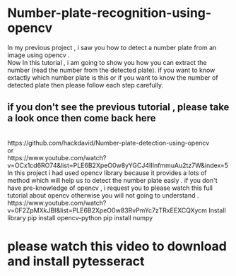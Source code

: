 # Number-plate-recognition-using-opencv
In my previous project  , i saw you how to detect a number plate from an image using opencv .<br>
Now In this tutorial , i am going to show you how you can extract the number (read the number from the detected plate). if you want to know extactly which number plate is this or if you want to know the number of detected plate then please follow each step carefully.<br>

<h2>if you don't see the previous tutorial , please take a look once then come back here </h2><br>
https://github.com/hackdavid/Number-plate-detection-using-opencv
<br>
or<br>
https://www.youtube.com/watch?v=OCx1cd6RO74&list=PLE6B2XpeO0w8yYGCJ4IIInfmmuAu2tz7W&index=5

<br>
In this project i had used opencv library because it provides a lots of method which will help us to detect the number plate easly .
if you don't have pre-knowledge of opencv , i request you to please watch this full tutorial about opencv otherwise you will not going to understand .
https://www.youtube.com/watch?v=0F2ZpMXkJBI&list=PLE6B2XpeO0w83RvPmYc7zTRxEEXCQXycm
Install library
pip install opencv-python
pip install numpy

<h1> please watch this video to download and install pytesseract </h1>


